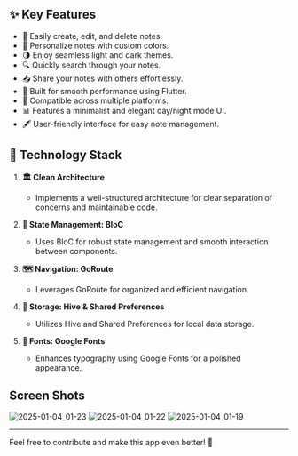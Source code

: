 ## ✨ Key Features

- 📝 Easily create, edit, and delete notes.
- 🎨 Personalize notes with custom colors.
- 🌗 Enjoy seamless light and dark themes.
- 🔍 Quickly search through your notes.
- 📤 Share your notes with others effortlessly.
- 🚀 Built for smooth performance using Flutter.
- 📱 Compatible across multiple platforms.
- 📊 Features a minimalist and elegant day/night mode UI.
- 🖋 User-friendly interface for easy note management.

## 🔧 Technology Stack

1. **🏛 Clean Architecture**
    - Implements a well-structured architecture for clear separation of concerns and maintainable code.

2. **🔄 State Management: BloC**
    - Uses BloC for robust state management and smooth interaction between components.

3. **🗺 Navigation: GoRoute**
    - Leverages GoRoute for organized and efficient navigation.

4. **📁 Storage: Hive & Shared Preferences**
    - Utilizes Hive and Shared Preferences for local data storage.

5. **🎨 Fonts: Google Fonts**
    - Enhances typography using Google Fonts for a polished appearance.

## Screen Shots

![2025-01-04_01-23](https://github.com/user-attachments/assets/6dc972d6-4344-4626-84f5-bdf153fc16db)
![2025-01-04_01-22](https://github.com/user-attachments/assets/f03f56b1-cd8c-43d5-84d7-5f5ae609132a)
![2025-01-04_01-19](https://github.com/user-attachments/assets/bd71456c-580f-4203-a0c9-e964a7ea80ad)

---

Feel free to contribute and make this app even better! 🚀
